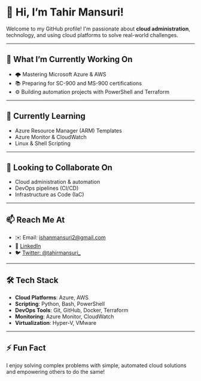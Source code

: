 # 👋 Hi, I’m Tahir Mansuri!

Welcome to my GitHub profile! I'm passionate about **cloud administration**, technology, and using cloud platforms to solve real-world challenges.

---

## 🚀 What I’m Currently Working On
- 🌩️ Mastering Microsoft Azure & AWS
- 📚 Preparing for SC-900 and MS-900 certifications
- ⚙️ Building automation projects with PowerShell and Terraform

---

## 🧠 Currently Learning
- Azure Resource Manager (ARM) Templates
- Azure Monitor & CloudWatch
- Linux & Shell Scripting

---

## 🤝 Looking to Collaborate On
- Cloud administration & automation
- DevOps pipelines (CI/CD)
- Infrastructure as Code (IaC)

---

## 📫 Reach Me At
- ✉️ Email: ishanmansuri2@gmail.com
- 🔗 [LinkedIn](https://www.linkedin.com/in/tahirmansuri)
- 🐦 [Twitter: @tahirmansuri_](https://twitter.com/tahirmansuri_)

---

## 🛠️ Tech Stack
- **Cloud Platforms**: Azure, AWS
- **Scripting**: Python, Bash, PowerShell
- **DevOps Tools**: Git, GitHub, Docker, Terraform
- **Monitoring**: Azure Monitor, CloudWatch
- **Virtualization**: Hyper-V, VMware

---

## ⚡ Fun Fact
I enjoy solving complex problems with simple, automated cloud solutions and empowering others to do the same!
